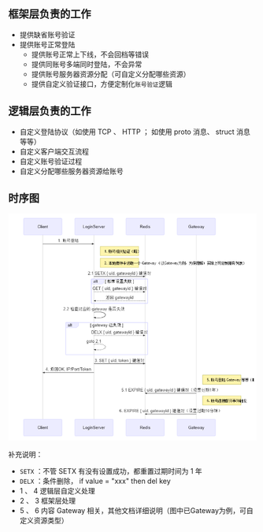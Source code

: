 ## 框架层负责的工作

- 提供缺省账号验证
- 提供账号正常登陆
  - 提供账号正常上下线，不会回档等错误
  - 提供同账号多端同时登陆，不会异常
  - 提供账号服务器资源分配（可自定义分配哪些资源）
  - 提供自定义验证接口，方便定制化`账号验证`逻辑


## 逻辑层负责的工作

- 自定义登陆协议（如使用 TCP 、 HTTP ； 如使用 proto 消息、 struct 消息 等等）
- 自定义客户端交互流程
- 自定义账号验证过程
- 自定义分配哪些服务器资源给账号


## 时序图

![图1](assets/login.png)

补充说明：
  - `SETX` ：不管 SETX 有没有设置成功，都重置过期时间为 1 年
  - `DELX` ：条件删除， if value = "xxx" then del key
  - 1 、 4 逻辑层自定义处理
  - 2 、 3 框架层处理
  - 5 、 6 内容 Gateway 相关，其他文档详细说明（图中已Gateway为例，可自定义资源类型）
